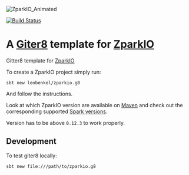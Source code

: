 ![ZparkIO_Animated](https://raw.githubusercontent.com/leobenkel/zparkio.g8/main/assets/ZparkIO_animated.gif)

[![Build Status](https://travis-ci.com/leobenkel/zparkio.g8.svg?branch=main)](https://travis-ci.com/leobenkel/zparkio.g8)

# A [Giter8][g8] template for [ZparkIO][zparkio]

Gitter8 template for [ZparkIO][zparkio]

To create a ZparkIO project simply run:

```
sbt new leobenkel/zparkio.g8
```

And follow the instructions.

Look at which ZparkIO version are available on [Maven](https://search.maven.org/search?q=g:com.leobenkel%20a:zparkio*) and check out the corresponding supported [Spark versions](https://github.com/leobenkel/ZparkIO/blob/main/sparkVersions).

Version has to be above `0.12.3` to work properly.

[g8]: http://www.foundweekends.org/giter8/
[zparkio]: http://github.com/leobenkel/ZparkIO


## Development

To test giter8 locally:

```
sbt new file:///path/to/zparkio.g8
```